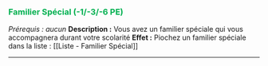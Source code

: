 ### <span style="color:rgb(0, 176, 80)">Familier Spécial (-1/-3/-6 PE)</span>
*Prérequis : aucun*
**Description :** Vous avez un familier spéciale qui vous accompagnera durant votre scolarité
**Effet :** Piochez un familier spéciale dans la liste : [[Liste - Familier Spécial]]

---